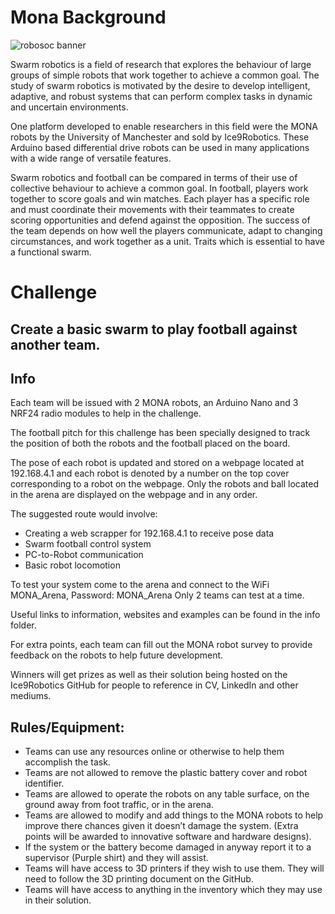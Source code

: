 # Mona Background
![robosoc banner](mona.png "")

Swarm robotics is a field of research that explores the behaviour of large groups of simple robots that work together to achieve a common goal. The study of swarm robotics is motivated by the desire to develop intelligent, adaptive, and robust systems that can perform complex tasks in dynamic and uncertain environments.

One platform developed to enable researchers in this field were the MONA robots by the University of Manchester and sold by Ice9Robotics. These Arduino based differential drive robots can be used in many applications with a wide range of versatile features.

Swarm robotics and football can be compared in terms of their use of collective behaviour to achieve a common goal. In football, players work together to score goals and win matches. Each player has a specific role and must coordinate their movements with their teammates to create scoring opportunities and defend against the opposition. The success of the team depends on how well the players communicate, adapt to changing circumstances, and work together as a unit. Traits which is essential to have a functional swarm.

# Challenge

## Create a basic swarm to play football against another team.

## Info

Each team will be issued with 2 MONA robots, an Arduino Nano and 3 NRF24 radio modules to help in the challenge.

The football pitch for this challenge has been specially designed to track the position of both the robots and the football placed on the board. 

The pose of each robot is updated and stored on a webpage located at 192.168.4.1 and each robot is denoted by a number on the top cover corresponding to a robot on the webpage. Only the robots and ball located in the arena are displayed on the webpage and in any order.

The suggested route would involve:
-	Creating a web scrapper for 192.168.4.1 to receive pose data
-	Swarm football control system
-	PC-to-Robot communication
-	Basic robot locomotion

To test your system come to the arena and connect to the WiFi MONA_Arena, Password: MONA_Arena
Only 2 teams can test at a time.

Useful links to information, websites and examples can be found in the info folder.

For extra points, each team can fill out the MONA robot survey to provide feedback on the robots to help future development.

Winners will get prizes as well as their solution being hosted on the Ice9Robotics GitHub for people to reference in CV, LinkedIn and other mediums.


## Rules/Equipment:
-	Teams can use any resources online or otherwise to help them accomplish the task. 
-	Teams are not allowed to remove the plastic battery cover and robot identifier.
-	Teams are allowed to operate the robots on any table surface, on the ground away from foot traffic, or in the arena.
-	Teams are allowed to modify and add things to the MONA robots to help improve there chances given it doesn’t damage the system. (Extra points will be awarded to innovative software and hardware designs).
-	If the system or the battery become damaged in anyway report it to a supervisor (Purple shirt) and they will assist.
-	Teams will have access to 3D printers if they wish to use them. They will need to follow the 3D printing document on the GitHub.
-	Teams will have access to anything in the inventory which they may use in their solution.
